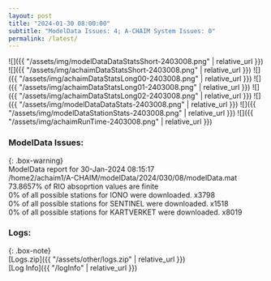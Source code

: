```yaml
---
layout: post
title: "2024-01-30 08:00:00"
subtitle: "ModelData Issues: 4; A-CHAIM System Issues: 0"
permalink: /latest/
---
```


![]({{ "/assets/img/modelDataDataStatsShort-2403008.png" | relative_url }})
![]({{ "/assets/img/achaimDataStatsShort-2403008.png" | relative_url }})
![]({{ "/assets/img/achaimDataStatsLong00-2403008.png" | relative_url }})
![]({{ "/assets/img/achaimDataStatsLong01-2403008.png" | relative_url }})
![]({{ "/assets/img/achaimDataStatsLong02-2403008.png" | relative_url }})
![]({{ "/assets/img/modelDataDataStats-2403008.png" | relative_url }})
![]({{ "/assets/img/modelDataStationStats-2403008.png" | relative_url }})
![]({{ "/assets/img/achaimRunTime-2403008.png" | relative_url }})


### ModelData Issues:  
  
{: .box-warning}  
 ModelData report for 30-Jan-2024 08:15:17   
 /home2/achaim1/A-CHAIM/modelData/2024/030/08/modelData.mat   
 73.8657% of RIO absoprtion values are finite   
 0% of all possible stations for IONO were downloaded. x3798   
 0% of all possible stations for SENTINEL were downloaded. x1518   
 0% of all possible stations for KARTVERKET were downloaded. x8019   
  


### Logs:  
  
{: .box-note}  
[Logs.zip]({{ "/assets/other/logs.zip" | relative_url }})  
[Log Info]({{ "/logInfo" | relative_url }})  
